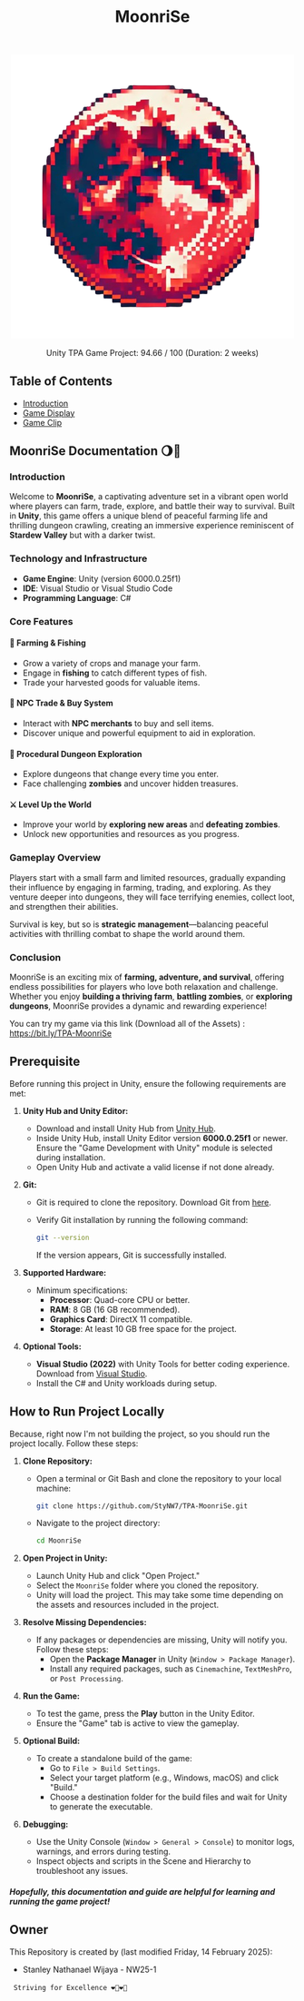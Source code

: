 <h1 align="center"> MoonriSe </h1> <br>
<p align="center">
  <a href="">
    <img alt="MoonriSe" title="MoonriSe" src="./Images/MoonriSe-Logo-NoBG.png">
  </a>
</p>

<p align="center">
  Unity TPA Game Project: 94.66 / 100 (Duration: 2 weeks)
</p>

<!-- START doctoc generated TOC please keep comment here to allow auto update -->
<!-- DON'T EDIT THIS SECTION, INSTEAD RE-RUN doctoc TO UPDATE -->
## Table of Contents

- [Introduction](#introduction)
- [Game Display](#game-display)
- [Game Clip](#game-clip)

<!-- END doctoc generated TOC please keep comment here to allow auto update -->

## **MoonriSe Documentation** 🌖🌙

### **Introduction**
Welcome to **MoonriSe**, a captivating adventure set in a vibrant open world where players can farm, trade, explore, and battle their way to survival. Built in **Unity**, this game offers a unique blend of peaceful farming life and thrilling dungeon crawling, creating an immersive experience reminiscent of **Stardew Valley** but with a darker twist.

### Technology and Infrastructure

- **Game Engine**: Unity (version 6000.0.25f1)
- **IDE**: Visual Studio or Visual Studio Code
- **Programming Language**: C#

###  **Core Features**
#### 🌿 **Farming & Fishing**
- Grow a variety of crops and manage your farm.
- Engage in **fishing** to catch different types of fish.
- Trade your harvested goods for valuable items.

#### 🤝 **NPC Trade & Buy System**
- Interact with **NPC merchants** to buy and sell items.
- Discover unique and powerful equipment to aid in exploration.

#### 🏰 **Procedural Dungeon Exploration**
- Explore dungeons that change every time you enter.
- Face challenging **zombies** and uncover hidden treasures.

#### ⚔️ **Level Up the World**
- Improve your world by **exploring new areas** and **defeating zombies**.
- Unlock new opportunities and resources as you progress.

### **Gameplay Overview**
Players start with a small farm and limited resources, gradually expanding their influence by engaging in farming, trading, and exploring. As they venture deeper into dungeons, they will face terrifying enemies, collect loot, and strengthen their abilities.

Survival is key, but so is **strategic management**—balancing peaceful activities with thrilling combat to shape the world around them.

### **Conclusion**
MoonriSe is an exciting mix of **farming, adventure, and survival**, offering endless possibilities for players who love both relaxation and challenge. Whether you enjoy **building a thriving farm**, **battling zombies**, or **exploring dungeons**, MoonriSe provides a dynamic and rewarding experience!

You can try my game via this link (Download all of the Assets) : https://bit.ly/TPA-MoonriSe


## Prerequisite

Before running this project in Unity, ensure the following requirements are met:

1. **Unity Hub and Unity Editor:**
   - Download and install Unity Hub from [Unity Hub](https://unity.com/download).
   - Inside Unity Hub, install Unity Editor version **6000.0.25f1** or newer. Ensure the "Game Development with Unity" module is selected during installation.
   - Open Unity Hub and activate a valid license if not done already.

2. **Git:**
   - Git is required to clone the repository. Download Git from [here](https://git-scm.com/).
   - Verify Git installation by running the following command:

     ```bash
     git --version
     ```

     If the version appears, Git is successfully installed.

3. **Supported Hardware:**
   - Minimum specifications:
     - **Processor**: Quad-core CPU or better.
     - **RAM**: 8 GB (16 GB recommended).
     - **Graphics Card**: DirectX 11 compatible.
     - **Storage**: At least 10 GB free space for the project.

4. **Optional Tools:**
   - **Visual Studio (2022)** with Unity Tools for better coding experience. Download from [Visual Studio](https://visualstudio.microsoft.com/).
   - Install the C# and Unity workloads during setup.

## How to Run Project Locally

Because, right now I'm not building the project, so you should run the project locally. Follow these steps:

1. **Clone Repository:**
   - Open a terminal or Git Bash and clone the repository to your local machine:

     ```bash
     git clone https://github.com/StyNW7/TPA-MoonriSe.git
     ```

   - Navigate to the project directory:

     ```bash
     cd MoonriSe
     ```

2. **Open Project in Unity:**
   - Launch Unity Hub and click "Open Project."
   - Select the `MoonriSe` folder where you cloned the repository.
   - Unity will load the project. This may take some time depending on the assets and resources included in the project.

3. **Resolve Missing Dependencies:**
   - If any packages or dependencies are missing, Unity will notify you. Follow these steps:
     - Open the **Package Manager** in Unity (`Window > Package Manager`).
     - Install any required packages, such as `Cinemachine`, `TextMeshPro`, or `Post Processing`.

4. **Run the Game:**
   - To test the game, press the **Play** button in the Unity Editor.
   - Ensure the "Game" tab is active to view the gameplay.

5. **Optional Build:**
   - To create a standalone build of the game:
     - Go to `File > Build Settings`.
     - Select your target platform (e.g., Windows, macOS) and click "Build."
     - Choose a destination folder for the build files and wait for Unity to generate the executable.

6. **Debugging:**
   - Use the Unity Console (`Window > General > Console`) to monitor logs, warnings, and errors during testing.
   - Inspect objects and scripts in the Scene and Hierarchy to troubleshoot any issues.


<!-- ## Game Display

Here are some snapshots of MoonriSe:

* Lobby Menu - Where the Journey Begins

<p align="center">
  <img src = "https://res.cloudinary.com/dxcn5osfu/image/upload/f_auto,q_auto/v1/MoonriSe/guhyoo2anlwxpfqnja2j" width=700>
</p>

* Upgrade Menu - Time to Gear Up and Fight the Enemies

<p align="center">
  <img src = "https://res.cloudinary.com/dxcn5osfu/image/upload/f_auto,q_auto/v1/MoonriSe/a0bl7vw5taef9yp4lmc4" width=700>
</p>

* The Game - Fight till We Perish the Evil

<p align="center">
  <img src = "https://res.cloudinary.com/dxcn5osfu/image/upload/f_auto,q_auto/v1/MoonriSe/dyiwju5h6jh6cseg0x9m" width=700>
</p>

## Game Clip

Here are some cool actions of MoonriSe:

* Combat - Duel between Player and Enemy using Queue and State Pattern

<p align="center">
  <img src = "MoonriSe - Demo - Combat - GIF.gif" width=700>
</p>


* Walking - Player Walks to Destination using A* Pathfinding Algorithm

<p align="center">
  <img src = "MoonriSe - Demo - Walking - GIF.gif" width=700>
</p> -->


##### Hopefully, this documentation and guide are helpful for learning and running the game project!

<!-- Owner -->

## Owner

This Repository is created by (last modified Friday, 14 February 2025):
- Stanley Nathanael Wijaya - NW25-1

<code> Striving for Excellence ❤️‍🔥❤️‍🔥 </code>